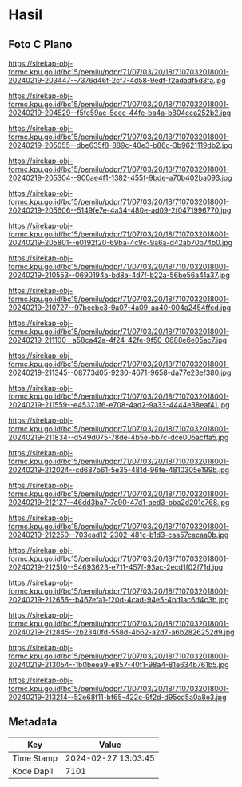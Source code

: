 # Hasil

## Foto C Plano

https://sirekap-obj-formc.kpu.go.id/bc15/pemilu/pdpr/71/07/03/20/18/7107032018001-20240219-203447--7376d46f-2cf7-4d58-9edf-f2adadf5d3fa.jpg

https://sirekap-obj-formc.kpu.go.id/bc15/pemilu/pdpr/71/07/03/20/18/7107032018001-20240219-204529--f5fe59ac-5eec-44fe-ba4a-b804cca252b2.jpg

https://sirekap-obj-formc.kpu.go.id/bc15/pemilu/pdpr/71/07/03/20/18/7107032018001-20240219-205055--dbe635f8-889c-40e3-b86c-3b9621119db2.jpg

https://sirekap-obj-formc.kpu.go.id/bc15/pemilu/pdpr/71/07/03/20/18/7107032018001-20240219-205304--900ae4f1-1382-455f-9bde-a70b402ba093.jpg

https://sirekap-obj-formc.kpu.go.id/bc15/pemilu/pdpr/71/07/03/20/18/7107032018001-20240219-205606--5149fe7e-4a34-480e-ad09-2f0471996770.jpg

https://sirekap-obj-formc.kpu.go.id/bc15/pemilu/pdpr/71/07/03/20/18/7107032018001-20240219-205801--e0192f20-69ba-4c9c-9a6a-d42ab70b74b0.jpg

https://sirekap-obj-formc.kpu.go.id/bc15/pemilu/pdpr/71/07/03/20/18/7107032018001-20240219-210553--0690194a-bd8a-4d7f-b22a-56be56a41a37.jpg

https://sirekap-obj-formc.kpu.go.id/bc15/pemilu/pdpr/71/07/03/20/18/7107032018001-20240219-210727--97becbe3-9a07-4a09-aa40-004a2454ffcd.jpg

https://sirekap-obj-formc.kpu.go.id/bc15/pemilu/pdpr/71/07/03/20/18/7107032018001-20240219-211100--a58ca42a-4f24-42fe-9f50-0688e6e05ac7.jpg

https://sirekap-obj-formc.kpu.go.id/bc15/pemilu/pdpr/71/07/03/20/18/7107032018001-20240219-211345--08773d05-9230-4671-9658-da77e23ef380.jpg

https://sirekap-obj-formc.kpu.go.id/bc15/pemilu/pdpr/71/07/03/20/18/7107032018001-20240219-211559--e45373f6-e708-4ad2-9a33-4444e38eaf41.jpg

https://sirekap-obj-formc.kpu.go.id/bc15/pemilu/pdpr/71/07/03/20/18/7107032018001-20240219-211834--d549d075-78de-4b5e-bb7c-dce005acffa5.jpg

https://sirekap-obj-formc.kpu.go.id/bc15/pemilu/pdpr/71/07/03/20/18/7107032018001-20240219-212024--cd687b61-5e35-481d-96fe-4810305e199b.jpg

https://sirekap-obj-formc.kpu.go.id/bc15/pemilu/pdpr/71/07/03/20/18/7107032018001-20240219-212127--46dd3ba7-7c90-47d1-aed3-bba2d201c768.jpg

https://sirekap-obj-formc.kpu.go.id/bc15/pemilu/pdpr/71/07/03/20/18/7107032018001-20240219-212250--703ead12-2302-481c-b1d3-caa57cacaa0b.jpg

https://sirekap-obj-formc.kpu.go.id/bc15/pemilu/pdpr/71/07/03/20/18/7107032018001-20240219-212510--54693623-e711-457f-93ac-2ecd1f02f71d.jpg

https://sirekap-obj-formc.kpu.go.id/bc15/pemilu/pdpr/71/07/03/20/18/7107032018001-20240219-212656--b467efa1-f20d-4cad-94e5-4bd1ac6d4c3b.jpg

https://sirekap-obj-formc.kpu.go.id/bc15/pemilu/pdpr/71/07/03/20/18/7107032018001-20240219-212845--2b2340fd-558d-4b62-a2d7-a6b2826252d9.jpg

https://sirekap-obj-formc.kpu.go.id/bc15/pemilu/pdpr/71/07/03/20/18/7107032018001-20240219-213054--1b0beea9-e857-40f1-98a4-81e634b761b5.jpg

https://sirekap-obj-formc.kpu.go.id/bc15/pemilu/pdpr/71/07/03/20/18/7107032018001-20240219-213214--52e68f11-bf65-422c-9f2d-d95cd5a0a8e3.jpg


## Metadata

| Key        | Value               |
| ---------- | ------------------- |
| Time Stamp | 2024-02-27 13:03:45 |
| Kode Dapil | 7101                |



